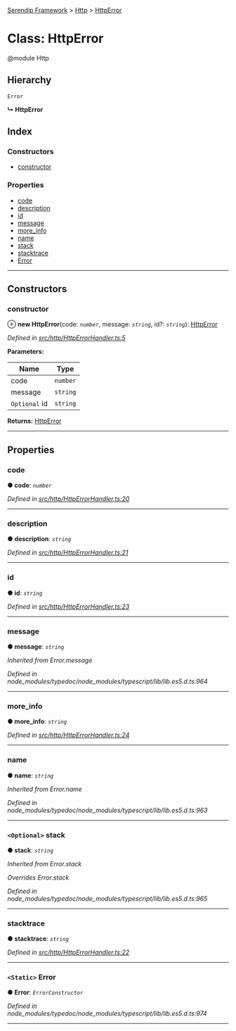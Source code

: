 [Serendip Framework](../README.md) > [Http](../modules/http.md) > [HttpError](../classes/http.httperror.md)

# Class: HttpError

@module Http

## Hierarchy

 `Error`

**↳ HttpError**

## Index

### Constructors

* [constructor](http.httperror.md#constructor)

### Properties

* [code](http.httperror.md#code)
* [description](http.httperror.md#description)
* [id](http.httperror.md#id)
* [message](http.httperror.md#message)
* [more_info](http.httperror.md#more_info)
* [name](http.httperror.md#name)
* [stack](http.httperror.md#stack)
* [stacktrace](http.httperror.md#stacktrace)
* [Error](http.httperror.md#error)

---

## Constructors

<a id="constructor"></a>

###  constructor

⊕ **new HttpError**(code: *`number`*, message: *`string`*, id?: *`string`*): [HttpError](http.httperror.md)

*Defined in [src/http/HttpErrorHandler.ts:5](https://github.com/m-esm/serendip/blob/570071d/src/http/HttpErrorHandler.ts#L5)*

**Parameters:**

| Name | Type |
| ------ | ------ |
| code | `number` |
| message | `string` |
| `Optional` id | `string` |

**Returns:** [HttpError](http.httperror.md)

___

## Properties

<a id="code"></a>

###  code

**● code**: *`number`*

*Defined in [src/http/HttpErrorHandler.ts:20](https://github.com/m-esm/serendip/blob/570071d/src/http/HttpErrorHandler.ts#L20)*

___
<a id="description"></a>

###  description

**● description**: *`string`*

*Defined in [src/http/HttpErrorHandler.ts:21](https://github.com/m-esm/serendip/blob/570071d/src/http/HttpErrorHandler.ts#L21)*

___
<a id="id"></a>

###  id

**● id**: *`string`*

*Defined in [src/http/HttpErrorHandler.ts:23](https://github.com/m-esm/serendip/blob/570071d/src/http/HttpErrorHandler.ts#L23)*

___
<a id="message"></a>

###  message

**● message**: *`string`*

*Inherited from Error.message*

*Defined in node_modules/typedoc/node_modules/typescript/lib/lib.es5.d.ts:964*

___
<a id="more_info"></a>

###  more_info

**● more_info**: *`string`*

*Defined in [src/http/HttpErrorHandler.ts:24](https://github.com/m-esm/serendip/blob/570071d/src/http/HttpErrorHandler.ts#L24)*

___
<a id="name"></a>

###  name

**● name**: *`string`*

*Inherited from Error.name*

*Defined in node_modules/typedoc/node_modules/typescript/lib/lib.es5.d.ts:963*

___
<a id="stack"></a>

### `<Optional>` stack

**● stack**: *`string`*

*Inherited from Error.stack*

*Overrides Error.stack*

*Defined in node_modules/typedoc/node_modules/typescript/lib/lib.es5.d.ts:965*

___
<a id="stacktrace"></a>

###  stacktrace

**● stacktrace**: *`string`*

*Defined in [src/http/HttpErrorHandler.ts:22](https://github.com/m-esm/serendip/blob/570071d/src/http/HttpErrorHandler.ts#L22)*

___
<a id="error"></a>

### `<Static>` Error

**● Error**: *`ErrorConstructor`*

*Defined in node_modules/typedoc/node_modules/typescript/lib/lib.es5.d.ts:974*

___

